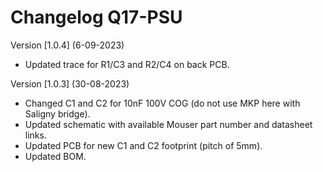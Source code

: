 # Changelog Q17-PSU

Version [1.0.4] (6-09-2023)

- Updated trace for R1/C3 and R2/C4 on back PCB.

Version [1.0.3] (30-08-2023)

- Changed C1 and C2 for 10nF 100V COG (do not use MKP here with Saligny bridge).
- Updated schematic with available Mouser part number and datasheet links.
- Updated PCB for new C1 and C2 footprint (pitch of 5mm).
- Updated BOM.
